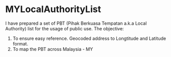 # MYLocalAuthorityList
I have prepared a set of PBT (Pihak Berkuasa Tempatan a.k.a Local Authority) list for the usage of public use.
The objective:
  1. To ensure easy reference. Geocoded address to Longtitude and Latitude format.
  2. To map the PBT across Malaysia - MY
 
